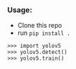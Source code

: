 ### Usage:
* Clone this repo
* run `pip install .`
```
>>> import yolov5
>>> yolov5.detect()
>>> yolov5.train()
```
